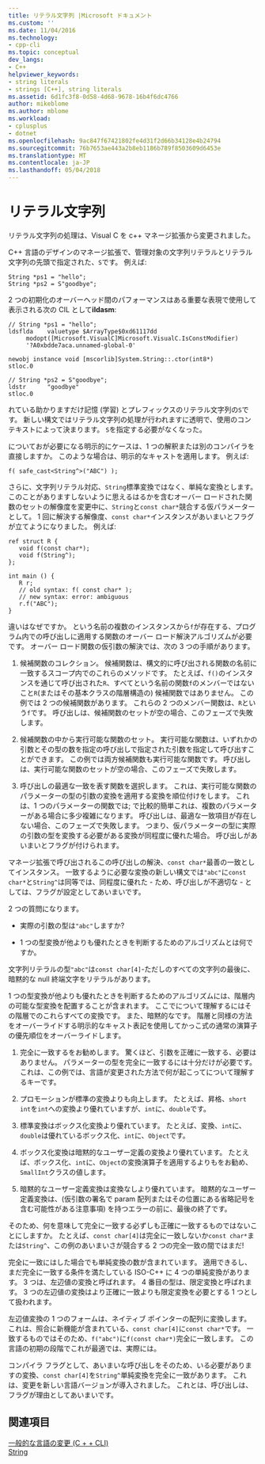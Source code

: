 ```yaml
---
title: リテラル文字列 |Microsoft ドキュメント
ms.custom: ''
ms.date: 11/04/2016
ms.technology:
- cpp-cli
ms.topic: conceptual
dev_langs:
- C++
helpviewer_keywords:
- string literals
- strings [C++], string literals
ms.assetid: 6d1fc3f8-0d58-4d68-9678-16b4f6dc4766
author: mikeblome
ms.author: mblome
ms.workload:
- cplusplus
- dotnet
ms.openlocfilehash: 9ac847f67421802fe4d31f2d66b34128e4b24794
ms.sourcegitcommit: 76b7653ae443a2b8eb1186b789f8503609d6453e
ms.translationtype: MT
ms.contentlocale: ja-JP
ms.lasthandoff: 05/04/2018
---
```

# <a name="string-literal"></a>リテラル文字列
リテラル文字列の処理は、Visual C を c++ マネージ拡張から変更されました。  
  
 C++ 言語のデザインのマネージ拡張で、管理対象の文字列リテラルとリテラル文字列の先頭で指定された、`S`です。 例えば:  
  
```  
String *ps1 = "hello";  
String *ps2 = S"goodbye";  
```  
  
 2 つの初期化のオーバーヘッド間のパフォーマンスはある重要な表現で使用して表示される次の CIL として**ildasm**:  
  
```  
// String *ps1 = "hello";  
ldsflda    valuetype $ArrayType$0xd61117dd  
     modopt([Microsoft.VisualC]Microsoft.VisualC.IsConstModifier)   
     '?A0xbdde7aca.unnamed-global-0'  
  
newobj instance void [mscorlib]System.String::.ctor(int8*)  
stloc.0  
  
// String *ps2 = S"goodbye";  
ldstr      "goodbye"  
stloc.0  
```  
  
 れている助かりますだけ記憶 (学習) とプレフィックスのリテラル文字列の`S`です。 新しい構文ではリテラル文字列の処理が行われますに透明で、使用のコンテキストによって決まります。 `S`を指定する必要がなくなった。  
  
 についておが必要になる明示的にケースは、1 つの解釈または別のコンパイラを直接しますか。 このような場合は、明示的なキャストを適用します。 例えば:  
  
```  
f( safe_cast<String^>("ABC") );  
```  
  
 さらに、文字列リテラル対応、`String`標準変換ではなく、単純な変換とします。 このことがありますしないように思えるはるかを含むオーバー ロードされた関数のセットの解像度を変更中に、`String`と`const char*`競合する仮パラメーターとして。 1 回に解決する解像度、`const char*`インスタンスがあいまいとフラグが立てようになりました。 例えば:  
  
```  
ref struct R {  
   void f(const char*);  
   void f(String^);  
};  
  
int main () {  
   R r;  
   // old syntax: f( const char* );  
   // new syntax: error: ambiguous  
   r.f("ABC");   
}  
```  
  
 違いはなぜですか。 という名前の複数のインスタンスから`f`が存在する、プログラム内での呼び出しに適用する関数のオーバー ロード解決アルゴリズムが必要です。 オーバー ロード関数の仮引数の解決では、次の 3 つの手順があります。  
  
1.  候補関数のコレクション。 候補関数は、構文的に呼び出される関数の名前に一致するスコープ内でのこれらのメソッドです。 たとえば、`f()`のインスタンスを通じて呼び出された`R`、すべてという名前の関数`f`のメンバーではないこと`R`(またはその基本クラスの階層構造の) 候補関数ではありません。 この例では 2 つの候補関数があります。 これらの 2 つのメンバー関数は、`R`という`f`です。 呼び出しは、候補関数のセットが空の場合、このフェーズで失敗します。  
  
2.  候補関数の中から実行可能な関数のセット。 実行可能な関数は、いずれかの引数とその型の数を指定の呼び出しで指定された引数を指定して呼び出すことができます。 この例では両方候補関数も実行可能な関数です。 呼び出しは、実行可能な関数のセットが空の場合、このフェーズで失敗します。  
  
3.  呼び出しの最適な一致を表す関数を選択します。 これは、実行可能な関数のパラメーターの型の引数の変換を適用する変換を順位付けをします。 これは、1 つのパラメーターの関数では; で比較的簡単これは、複数のパラメーターがある場合に多少複雑になります。 呼び出しは、最適な一致項目が存在しない場合、このフェーズで失敗します。 つまり、仮パラメーターの型に実際の引数の型を変換する必要がある変換が同程度に優れた場合。 呼び出しがあいまいとフラグが付けられます。  
  
 マネージ拡張で呼び出されるこの呼び出しの解決、`const char*`最善の一致としてインスタンス。 一致するように必要な変換の新しい構文では`"abc"`に`const char*`と`String^`は同等では、同程度に優れた - ため、呼び出しが不適切な - としては、フラグが設定としてあいまいです。  
  
 2 つの質問になります。  
  
-   実際の引数の型は`"abc"`しますか?  
  
-   1 つの型変換が他よりも優れたときを判断するためのアルゴリズムとは何ですか。  
  
 文字列リテラルの型`"abc"`は`const char[4]`-ただしのすべての文字列の最後に、暗黙的な null 終端文字をリテラルがあります。  
  
 1 つの型変換が他よりも優れたときを判断するためのアルゴリズムには、階層内の可能な型変換を配置することが含まれます。 ここでについて理解するにはその階層でのこれらすべての変換です。 また、暗黙的なです。 階層と同様の方法をオーバーライドする明示的なキャスト表記を使用してかっこ式の通常の演算子の優先順位をオーバーライドします。  
  
1.  完全に一致するをお勧めします。 驚くほど、引数を正確に一致する、必要はありません。 パラメーターの型を完全に一致するには十分だけが必要です。 これは、この例では、言語が変更された方法で何が起こってについて理解するキーです。  
  
2.  プロモーションが標準の変換よりも向上します。 たとえば、昇格、`short int`を`int`への変換より優れていますが、`int`に、`double`です。  
  
3.  標準変換はボックス化変換より優れています。 たとえば、変換、`int`に、`double`は優れているボックス化、`int`に、`Object`です。  
  
4.  ボックス化変換は暗黙的なユーザー定義の変換より優れています。 たとえば、ボックス化、`int`に、`Object`の変換演算子を適用するよりもをお勧め、`SmallInt`クラスの値します。  
  
5.  暗黙的なユーザー定義変換は変換なしより優れています。 暗黙的なユーザー定義変換は、(仮引数の署名で param 配列またはその位置にある省略記号を含む可能性がある注意事項) を持つエラーの前に、最後の終了です。  
  
 そのため、何を意味して完全に一致する必ずしも正確に一致するものではないことにしますか。 たとえば、`const char[4]`は完全に一致しないか`const char*`または`String^`、この例のあいまいさが競合する 2 つの完全一致の間ではまだ!  
  
 完全に一致にはした場合でも単純変換の数が含まれています。 適用できるし、まだ完全に一致する条件を満たしている ISO-C++ に 4 つの単純変換があります。 3 つは、左辺値の変換と呼ばれます。 4 番目の型は、限定変換と呼ばれます。 3 つの左辺値の変換はより正確に一致よりも限定変換を必要とする 1 つとして扱われます。  
  
 左辺値変換の 1 つのフォームは、ネイティブ ポインターの配列に変換します。 これは、照合に新機能が含まれている、`const char[4]`に`const char*`です。 一致するものではそのため、`f("abc")`に`f(const char*)`完全に一致します。 この言語の初期の段階でこれが最適では、実際には。  
  
 コンパイラ フラグとして、あいまいな呼び出しをそのため、いる必要がありますの変換、`const char[4]`を`String^`単純変換を完全に一致があります。 これは、変更を新しい言語バージョンが導入されました。 これとは、呼び出しは、フラグが理由としてあいまいです。  
  
## <a name="see-also"></a>関連項目  
 [一般的な言語の変更 (C + + CLI)](../dotnet/general-language-changes-cpp-cli.md)   
 [String](../windows/string-cpp-component-extensions.md)
